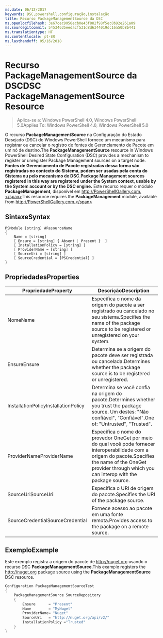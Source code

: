 ```yaml
---
ms.date: 06/12/2017
keywords: DSC,powershell,configuração,instalação
title: Recurso PackageManagementSource da DSC
ms.openlocfilehash: 3e67cec9058ecb0e43f882f98f5ec8b92e261a09
ms.sourcegitcommit: 54534635eedacf531d8d6344019dc16a50b8b441
ms.translationtype: HT
ms.contentlocale: pt-BR
ms.lasthandoff: 05/16/2018
---
```

# <a name="dsc-packagemanagementsource-resource"></a><span data-ttu-id="d1473-103">Recurso PackageManagementSource da DSC</span><span class="sxs-lookup"><span data-stu-id="d1473-103">DSC PackageManagementSource Resource</span></span>

> <span data-ttu-id="d1473-104">Aplica-se a: Windows PowerShell 4.0, Windows PowerShell 5.0</span><span class="sxs-lookup"><span data-stu-id="d1473-104">Applies To: Windows PowerShell 4.0, Windows PowerShell 5.0</span></span>

<span data-ttu-id="d1473-105">O recurso **PackageManagementSource** na Configuração do Estado Desejado (DSC) do Windows PowerShell fornece um mecanismo para registrar ou cancelar o registro de fontes de Gerenciamento de Pacote em um nó de destino.</span><span class="sxs-lookup"><span data-stu-id="d1473-105">The **PackageManagementSource** resource in Windows PowerShell Desired State Configuration (DSC) provides a mechanism to register or unregister Package Management sources on a target node.</span></span> <span data-ttu-id="d1473-106">**Fontes de Gerenciamento de Pacote registradas dessa forma são registradas no contexto do Sistema, podem ser usadas pela conta do Sistema ou pelo mecanismo de DSC.**</span><span class="sxs-lookup"><span data-stu-id="d1473-106">**Package Management sources registered in this way are registered under the System context, usable by the System account or by the DSC engine.**</span></span> <span data-ttu-id="d1473-107">Este recurso requer o módulo **PackageManagement**, disponível em http://PowerShellGallery.com.</span><span class="sxs-lookup"><span data-stu-id="d1473-107">This resource requires the **PackageManagement** module, available from http://PowerShellGallery.com.</span></span>

## <a name="syntax"></a><span data-ttu-id="d1473-108">Sintaxe</span><span class="sxs-lookup"><span data-stu-id="d1473-108">Syntax</span></span>

```
PSModule [string] #ResourceName
{
    Name = [string]
    [ Ensure = [string] { Absent | Present }  ]
    [ InstallationPolicy = [string] ]
    [ ProviderName = [string] ]
    [ SourceUri = [string] ]
    [ SourceCredential = [PSCredential] ]
}
```

## <a name="properties"></a><span data-ttu-id="d1473-109">Propriedades</span><span class="sxs-lookup"><span data-stu-id="d1473-109">Properties</span></span>
|  <span data-ttu-id="d1473-110">Propriedade</span><span class="sxs-lookup"><span data-stu-id="d1473-110">Property</span></span>  |  <span data-ttu-id="d1473-111">Descrição</span><span class="sxs-lookup"><span data-stu-id="d1473-111">Description</span></span>   |
|---|---|
| <span data-ttu-id="d1473-112">Nome</span><span class="sxs-lookup"><span data-stu-id="d1473-112">Name</span></span>| <span data-ttu-id="d1473-113">Especifica o nome da origem do pacote a ser registrado ou cancelado no seu sistema.</span><span class="sxs-lookup"><span data-stu-id="d1473-113">Specifies the name of the package source to be registered or unregistered on your system.</span></span>|
| <span data-ttu-id="d1473-114">Ensure</span><span class="sxs-lookup"><span data-stu-id="d1473-114">Ensure</span></span>| <span data-ttu-id="d1473-115">Determina se a origem do pacote deve ser registrada ou cancelada.</span><span class="sxs-lookup"><span data-stu-id="d1473-115">Determines whether the package source is to be registered or unregistered.</span></span>|
| <span data-ttu-id="d1473-116">InstallationPolicy</span><span class="sxs-lookup"><span data-stu-id="d1473-116">InstallationPolicy</span></span>| <span data-ttu-id="d1473-117">Determina se você confia na origem do pacote.</span><span class="sxs-lookup"><span data-stu-id="d1473-117">Determines whether you trust the package source.</span></span> <span data-ttu-id="d1473-118">Um destes: "Não confiável", "Confiável".</span><span class="sxs-lookup"><span data-stu-id="d1473-118">One of: "Untrusted", "Trusted".</span></span>|
| <span data-ttu-id="d1473-119">ProviderName</span><span class="sxs-lookup"><span data-stu-id="d1473-119">ProviderName</span></span>| <span data-ttu-id="d1473-120">Especifica o nome do provedor OneGet por meio do qual você pode fornecer interoperabilidade com a origem do pacote.</span><span class="sxs-lookup"><span data-stu-id="d1473-120">Specifies the name of the OneGet provider through which you can interop with the package source.</span></span>|
| <span data-ttu-id="d1473-121">SourceUri</span><span class="sxs-lookup"><span data-stu-id="d1473-121">SourceUri</span></span>| <span data-ttu-id="d1473-122">Especifica o URI de origem do pacote.</span><span class="sxs-lookup"><span data-stu-id="d1473-122">Specifies the URI of the package source.</span></span>|
| <span data-ttu-id="d1473-123">SourceCredential</span><span class="sxs-lookup"><span data-stu-id="d1473-123">SourceCredential</span></span>| <span data-ttu-id="d1473-124">Fornece acesso ao pacote em uma fonte remota.</span><span class="sxs-lookup"><span data-stu-id="d1473-124">Provides access to the package on a remote source.</span></span>|

## <a name="example"></a><span data-ttu-id="d1473-125">Exemplo</span><span class="sxs-lookup"><span data-stu-id="d1473-125">Example</span></span>

<span data-ttu-id="d1473-126">Este exemplo registra a origem do pacote de http://nuget.org usando o recurso DSC **PackageManagementSource**.</span><span class="sxs-lookup"><span data-stu-id="d1473-126">This example registers the http://nuget.org package source using the **PackageManagementSource** DSC resource.</span></span>

```powershell
Configuration PackageManagementSourceTest
{
    PackageManagementSource SourceRepository
    {
        Ensure      = "Present"
        Name        = "MyNuget"
        ProviderName= "Nuget"
        SourceUri   = "http://nuget.org/api/v2/"
        InstallationPolicy ="Trusted"
    }
}
```